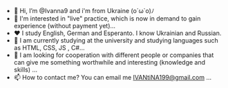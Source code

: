 - 👋 Hi, I’m @Ivanna9 and i'm from Ukraine (o´ω`o)ﾉ
- 👀 I'm interested in "live" practice, which is now in demand to gain experience (without payment yet)...
- ❤  I study English, German and Esperanto. I know Ukrainian and Russian.
- 🌱 I am currently studying at the university and studying languages such as HTML, CSS, JS , C#...
- 💞️ I am looking for cooperation with different people or companies that can give me something worthwhile and interesting (knowledge and skills) ...
- 📫 How to contact me? You can email me IVANtiNA199@gmail.com ...

<!---
Ivanna9/Ivanna9 is a ✨ special ✨ repository because its `README.md` (this file) appears on your GitHub profile.
You can click the Preview link to take a look at your changes.
--->
